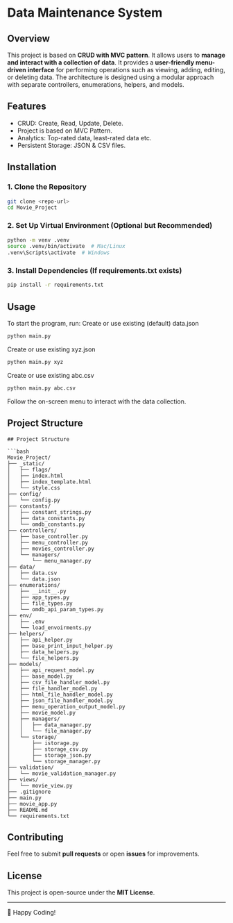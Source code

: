 # Data Maintenance System

## Overview
This project is based on **CRUD with MVC pattern**.
It allows users to **manage and interact with a collection of data**. 
It provides a **user-friendly menu-driven interface** 
for performing operations such as viewing, adding, editing, or deleting data.
The architecture is designed using a modular approach with separate controllers, enumerations, helpers, and models.

## Features
- CRUD: Create, Read, Update, Delete.
- Project is based on MVC Pattern.
- Analytics: Top-rated data, least-rated data etc.
- Persistent Storage: JSON & CSV files.

## Installation
### 1. Clone the Repository
```sh
git clone <repo-url>
cd Movie_Project
```
### 2. Set Up Virtual Environment (Optional but Recommended)
```sh
python -m venv .venv
source .venv/bin/activate  # Mac/Linux
.venv\Scripts\activate  # Windows
```
### 3. Install Dependencies (If requirements.txt exists)
```sh
pip install -r requirements.txt
```

## Usage
To start the program, run:
Create or use existing (default) data.json
```sh
python main.py
```
Create or use existing xyz.json
```sh
python main.py xyz
```
Create or use existing abc.csv
```sh
python main.py abc.csv
```

Follow the on-screen menu to interact with the data collection.

## Project Structure
```
## Project Structure

```bash
Movie_Project/
├── _static/
│   ├── flags/
│   ├── index.html
│   ├── index_template.html
│   └── style.css
├── config/
│   └── config.py
├── constants/
│   ├── constant_strings.py
│   ├── data_constants.py
│   └── omdb_constants.py
├── controllers/
│   ├── base_controller.py
│   ├── menu_controller.py
│   ├── movies_controller.py
│   └── managers/
│       └── menu_manager.py
├── data/
│   ├── data.csv
│   └── data.json
├── enumerations/
│   ├── __init__.py
│   ├── app_types.py
│   ├── file_types.py
│   └── omdb_api_param_types.py
├── env/
│   ├── .env
│   └── load_envoirments.py
├── helpers/
│   ├── api_helper.py
│   ├── base_print_input_helper.py
│   ├── data_helpers.py
│   └── file_helpers.py
├── models/
│   ├── api_request_model.py
│   ├── base_model.py
│   ├── csv_file_handler_model.py
│   ├── file_handler_model.py
│   ├── html_file_handler_model.py
│   ├── json_file_handler_model.py
│   ├── menu_operation_output_model.py
│   ├── movie_model.py
│   ├── managers/
│   │   ├── data_manager.py
│   │   └── file_manager.py
│   └── storage/
│       ├── istorage.py
│       ├── storage_csv.py
│       ├── storage_json.py
│       └── storage_manager.py
├── validation/
│   └── movie_validation_manager.py
├── views/
│   └── movie_view.py
├── .gitignore
├── main.py
├── movie_app.py
├── README.md
└── requirements.txt
```
## Contributing
Feel free to submit **pull requests** or open **issues** for improvements.

## License
This project is open-source under the **MIT License**.

---
🚀 Happy Coding!

